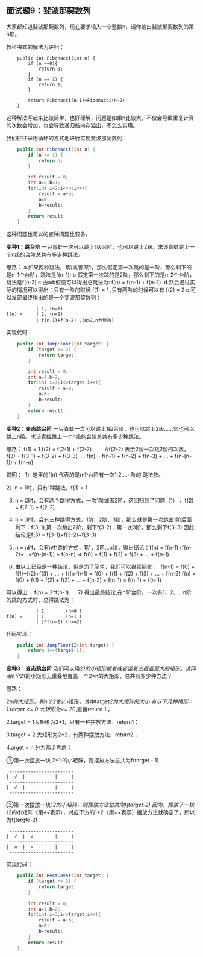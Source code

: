 ## 面试题9：斐波那契数列

大家都知道斐波那契数列，现在要求输入一个整数n，请你输出斐波那契数列的第n项。

教科书式的解法为递归：
```
    public int Fibonacci(int n) {
        if (n ==0){
            return 0;
        }
        if (n == 1) {
            return 1;
        }

        return Fibonacci(n-1)+Fibonacci(n-2);
    }
```

这种解法写起来比较简单，也好理解，问题是如果n比较大，不仅会导致重复计算的次数会增加，也会导致递归栈内存溢出，不怎么实用。

我们往往采用循环的方式地进行实现斐波那契数列：
```java
    public int Fibonacci(int n) {
        if (n <= 1) {
            return n;
        }

        int result = 0;
        int a=0,b=1;
        for(int i=2;i<=n;i++){
            result = a+b;
            a=b;
            b=result;
        }
        return result;
    }

```

这种问题也可以的变种问题比较多。

**变种1：跳台阶**
一只青蛙一次可以跳上1级台阶，也可以跳上2级。求该青蛙跳上一个n级的台阶总共有多少种跳法。

思路：
a.如果两种跳法，1阶或者2阶，那么假定第一次跳的是一阶，那么剩下的是n-1个台阶，跳法是f(n-1);
b.假定第一次跳的是2阶，那么剩下的是n-2个台阶，跳法是f(n-2)
c.由a\b假设可以得出总跳法为: f(n) = f(n-1) + f(n-2) 
d.然后通过实际的情况可以得出：只有一阶的时候 f(1) = 1 ,只有两阶的时候可以有 f(2) = 2
e.可以发现最终得出的是一个斐波那契数列：

```
           | 1, (n=1)
f(n) =     | 2, (n=2)
           | f(n-1)+f(n-2) ,(n>2,n为整数)
```

实现代码：
```java
    public int JumpFloor(int target) {
        if (target <= 2) {
            return target;
        }

        int result = 0;
        int a=1,b=2;
        for(int i=3;i<=target;i++){
            result = a+b;
            a=b;
            b=result;
        }
        return result;
    }
```


**变种2：变态跳台阶**
一只青蛙一次可以跳上1级台阶，也可以跳上2级……它也可以跳上n级。求该青蛙跳上一个n级的台阶总共有多少种跳法。

思路：
f(1) = 1
f(2) = f(2-1) + f(2-2)         //f(2-2) 表示2阶一次跳2阶的次数。
f(3) = f(3-1) + f(3-2) + f(3-3) 
...
f(n) = f(n-1) + f(n-2) + f(n-3) + ... + f(n-(n-1)) + f(n-n) 
 

说明： 
1）这里的f(n) 代表的是n个台阶有一次1,2,...n阶的 跳法数。

2）n = 1时，只有1种跳法，f(1) = 1

3) n = 2时，会有两个跳得方式，一次1阶或者2阶，这回归到了问题（1） ，f(2) = f(2-1) + f(2-2) 

4) n = 3时，会有三种跳得方式，1阶、2阶、3阶，那么就是第一次跳出1阶后面剩下：f(3-1);第一次跳出2阶，剩下f(3-2)；第一次3阶，那么剩下f(3-3)
因此结论是f(3) = f(3-1)+f(3-2)+f(3-3)

5) n = n时，会有n中跳的方式，1阶、2阶...n阶，得出结论：f(n) = f(n-1)+f(n-2)+...+f(n-(n-1)) + f(n-n) => f(0) + f(1) + f(2) + f(3) + ... + f(n-1)


6) 由以上已经是一种结论，但是为了简单，我们可以继续简化：
 f(n-1) = f(0) + f(1)+f(2)+f(3) + ... + f((n-1)-1) = f(0) + f(1) + f(2) + f(3) + ... + f(n-2)
f(n) = f(0) + f(1) + f(2) + f(3) + ... + f(n-2) + f(n-1) = f(n-1) + f(n-1)

可以得出：
f(n) = 2*f(n-1)
    
7) 得出最终结论,在n阶台阶，一次有1、2、...n阶的跳的方式时，总得跳法为：
```
           | 1       ,(n=0 ) 
f(n) =     | 1       ,(n=1 )
           | 2*f(n-1),(n>=2)
```


代码实现：
```java
    public int JumpFloorII(int target) {
        return 1<<(target-1);
    }
```

**变种3：变态跳台阶**
我们可以用2*1的小矩形横着或者竖着去覆盖更大的矩形。请问用n个2*1的小矩形无重叠地覆盖一个2*n的大矩形，总共有多少种方法？

思路：


2*n的大矩形，和n个2*1的小矩形，其中target*2为大矩阵的大小
有以下几种情形：
1.target <= 0 大矩形为<= 2*0,直接return 1；

2.target = 1大矩形为2*1，只有一种摆放方法，return1；

3.target = 2 大矩形为2*2，有两种摆放方法，return2；

4.arget = n 分为两步考虑：

①第一次摆放一块 2*1 的小矩阵，则摆放方法总共为f(target - 1)
```
 ------------------------
|  √  |     |     |     |
 ------------------------
|  √  |     |     |     |
 ------------------------
```

②第一次摆放一块1*2的小矩阵，则摆放方法总共为f(target-2)
因为，摆放了一块1*2的小矩阵（用√√表示），对应下方的1*2（用××表示）摆放方法就确定了，所以为f(targte-2)

```
 ------------------------
|  √  |  √  |     |     |
 ------------------------
|  ×  |  ×  |     |     |
 ------------------------
```

实现代码：
```java
    public int RectCover(int target) {
        if (target <= 2) {
            return target;
        }

        int result = 0;
        int a=1,b=2;
        for(int i=3;i<=target;i++){
            result = a+b;
            a=b;
            b=result;
        }
        return result;
    }
```



